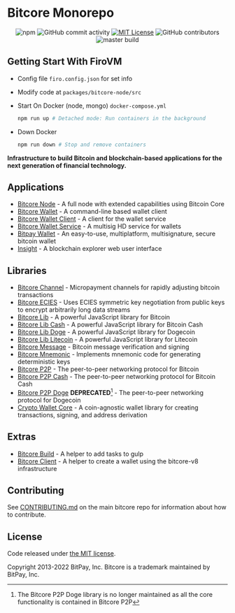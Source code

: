 # Bitcore Monorepo

  <p align="center">
  <img alt="npm" src="https://img.shields.io/npm/v/bitcore-lib">
  <img alt="GitHub commit activity" src="https://img.shields.io/github/commit-activity/m/bitpay/bitcore">
  <a href="https://opensource.org/licenses/MIT/" target="_blank"><img alt="MIT License" src="https://img.shields.io/badge/License-MIT-blue.svg" style="display: inherit;"/></a>
  <img alt="GitHub contributors" src="https://img.shields.io/github/contributors/bitpay/bitcore">
  <br>
 <img src="https://circleci.com/gh/bitpay/bitcore.svg?style=shield" alt="master build">
</p>

## Getting Start With FiroVM

- Config file `firo.config.json` for set info

- Modify code at `packages/bitcore-node/src`

- Start On Docker (node, mongo) `docker-compose.yml`

  ```bash
  npm run up # Detached mode: Run containers in the background
  ```

- Down Docker

  ```bash
  npm run down # Stop and remove containers
  ```

**Infrastructure to build Bitcoin and blockchain-based applications for the next generation of financial technology.**

## Applications

- [Bitcore Node](packages/bitcore-node) - A full node with extended capabilities using Bitcoin Core
- [Bitcore Wallet](packages/bitcore-wallet) - A command-line based wallet client
- [Bitcore Wallet Client](packages/bitcore-wallet-client) - A client for the wallet service
- [Bitcore Wallet Service](packages/bitcore-wallet-service) - A multisig HD service for wallets
- [Bitpay Wallet](https://github.com/bitpay/copay) - An easy-to-use, multiplatform, multisignature, secure bitcoin wallet
- [Insight](packages/insight) - A blockchain explorer web user interface

## Libraries

- [Bitcore Channel](https://github.com/bitpay/bitcore-channel) - Micropayment channels for rapidly adjusting bitcoin transactions
- [Bitcore ECIES](https://github.com/bitpay/bitcore-ecies) - Uses ECIES symmetric key negotiation from public keys to encrypt arbitrarily long data streams
- [Bitcore Lib](packages/bitcore-lib) - A powerful JavaScript library for Bitcoin
- [Bitcore Lib Cash](packages/bitcore-lib-cash) - A powerful JavaScript library for Bitcoin Cash
- [Bitcore Lib Doge](packages/bitcore-lib-doge) - A powerful JavaScript library for Dogecoin
- [Bitcore Lib Litecoin](packages/bitcore-lib-ltc) - A powerful JavaScript library for Litecoin
- [Bitcore Message](https://github.com/bitpay/bitcore-message) - Bitcoin message verification and signing
- [Bitcore Mnemonic](packages/bitcore-mnemonic) - Implements mnemonic code for generating deterministic keys
- [Bitcore P2P](packages/bitcore-p2p) - The peer-to-peer networking protocol for Bitcoin
- [Bitcore P2P Cash](packages/bitcore-p2p-cash) - The peer-to-peer networking protocol for Bitcoin Cash
- [Bitcore P2P Doge](packages/bitcore-p2p-doge) **DEPRECATED**[^1] - The peer-to-peer networking protocol for Dogecoin
- [Crypto Wallet Core](packages/crypto-wallet-core) - A coin-agnostic wallet library for creating transactions, signing, and address derivation

## Extras

- [Bitcore Build](packages/bitcore-build) - A helper to add tasks to gulp
- [Bitcore Client](packages/bitcore-client) - A helper to create a wallet using the bitcore-v8 infrastructure

## Contributing

See [CONTRIBUTING.md](https://github.com/bitpay/bitcore/blob/master/Contributing.md) on the main bitcore repo for information about how to contribute.

## License

Code released under [the MIT license](https://github.com/bitpay/bitcore/blob/master/LICENSE).

Copyright 2013-2022 BitPay, Inc. Bitcore is a trademark maintained by BitPay, Inc.

[^1]: The Bitcore P2P Doge library is no longer maintained as all the core functionality is contained in Bitcore P2P